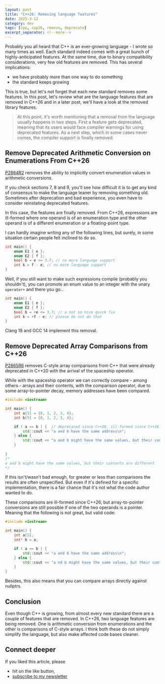 ```yaml
---
layout: post
title: "C++26: Removing language features"
date: 2025-3-12
category: dev
tags: [cpp, cpp26, remove, deprecate]
excerpt_separator: <!--more-->
---
```

Probably you all heard that C++ is an ever-growing language - I wrote so many times as well. Each standard indeed comes with a great bunch of highly-anticipated features. At the same time, due to binary compatibility considerations, very few old features are removed. This has several implications:
- we have probably more than one way to do something
- the standard keeps growing

This is true, but let's not forget that each new standard removes some features. In this post, let's review what are the language features that are removed in C++26 and in a later post, we'll have a look at the removed library features.

> At this point, it's worth mentioning that a removal from the language usually happens in two steps. First a feature gets deprecated, meaning that its users would face compiler warnings for using deprecated features. As a next step, which in some cases never comes, the compiler support is finally removed.

## Remove Deprecated Arithmetic Conversion on Enumerations From C++26

[P2864R2](https://www.open-std.org/jtc1/sc22/wg21/docs/papers/2023/p2864r2.pdf) removes the ability to implicitly convert enumeration values in arithmetic conversions.

If you check sections 7, 8 and 9, you'll see how difficult it is to get any kind of consensus to make the language leaner by removing something old. Sometimes after deprecation and bad experience, you even have to consider reinstating deprecated features.

In this case, the features are finally removed. From C++26, expressions are ill-formed where one operand is of an enumeration type and the other operand is of a different enumeration or a floating-point type.

I can hardly imagine writing any of the following lines, but surely, in some situation certain people felt inclined to do so.


```cpp
int main() {
    enum E1 { e };
    enum E2 { f };
    bool b = e <= 3.7; // no more language support
    int k = f - e; // no more language support
}
```

Well, if you still want to make such expressions compile (probably you shouldn't), you can promote an enum value to an integer with the unary `operator+` and there you go...

```cpp
int main() {
    enum E1 { e };
    enum E2 { f };
    bool b = +e <= 3.7; // a not so nice quick fix
    int k = +f - e; // please do not do that
}
```

Clang 18 and GCC 14 implement this removal.

## Remove Deprecated Array Comparisons from C++26

[P2865R6](https://www.open-std.org/jtc1/sc22/wg21/docs/papers/2024/p2865r6.pdf) removes C-style array comparisons from C++ that were already deprecated in C++20 with the arrival of the spaceship operator.

While with the spaceship operator we can correctly compare - among others - arrays and their contents, with the comparison operator, due to some array-to-pointer decay, memory addresses have been compared. 

```cpp
#include <iostream>

int main() {
    int a[5] = {0, 1, 2, 3, 4};
    int b[5] = {0, 1, 2, 3, 4};

    if ( a == b ) {  // deprecated since C++20, ill-formed since C++26 
        std::cout << "a and b have the same address\n";        
    } else {
        std::cout << "a and b might have the same values, but their contents are different\n";
    }
    
}
/*
a and b might have the same values, but their contents are different
*/
```

If this isn't/wasn't bad enough, for greater or less than comparisons the results are often unspecified. But even if it's defined for a specific implementation, there is a fair chance that it's not what the code author wanted to do.

These comparisons are ill-formed since C++26, but array-to-pointer conversions are still possible if one of the two operands is a pointer. Meaning that the following is not great, but valid code:

```cpp
#include <iostream>

int main() {
    int a[5];
    int* b = a;

    if ( a == b ) {
        std::cout << "a and b have the same address\n";        
    } else {
        std::cout << "a nd b might have the same values, but their contents are different\n";
    }
}
```

Besides, this also means that you can compare arrays directly against nullptrs.

## Conclusion

Even though C++ is growing, from almost every new standard there are a couple of features that are removed. In C++26, two language features are being removed. One is arithmetic conversion from enumerations and the other is comparisons of C-style arrays. I think both these do not simply simplify the language, but also make affected code bases cleaner.

## Connect deeper

If you liked this article, please 
- hit on the like button,  
- [subscribe to my newsletter](http://eepurl.com/gvcv1j)
